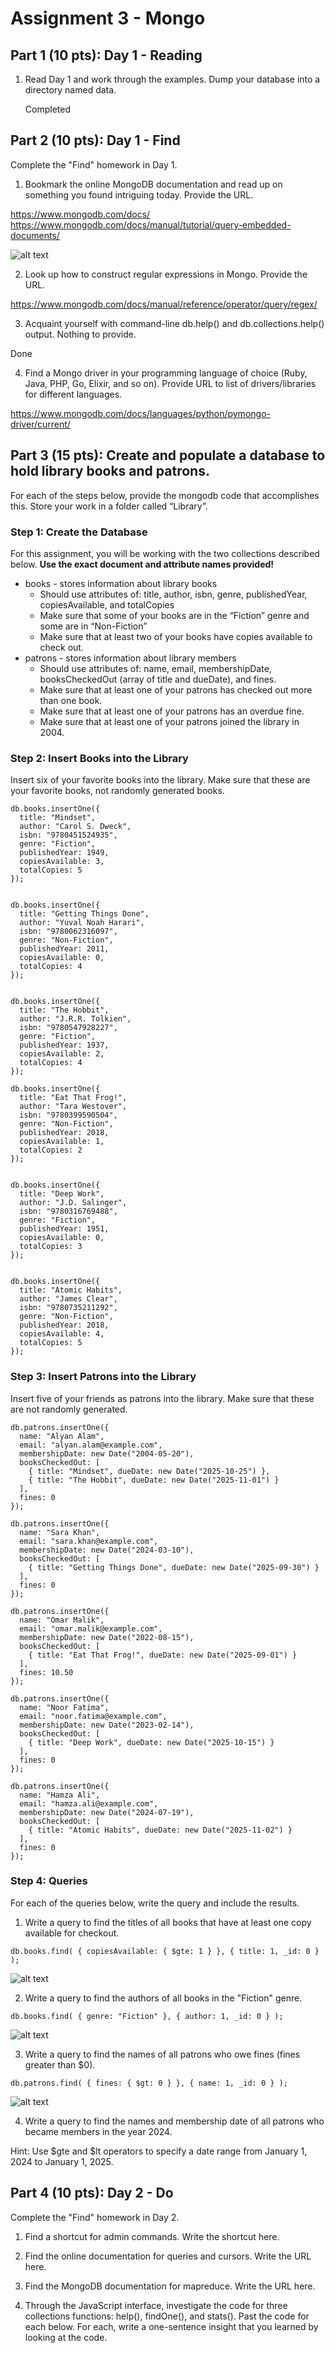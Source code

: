 # Assignment 3 - Mongo

## Part 1 (10 pts): Day 1 - Reading

1. Read Day 1 and work through the examples. Dump your database into a
    directory named data.

    Completed

## Part 2 (10 pts): Day 1 - Find

Complete the "Find" homework in Day 1.

1. Bookmark the online MongoDB documentation and read up on something
    you found intriguing today. Provide the URL.

https://www.mongodb.com/docs/
https://www.mongodb.com/docs/manual/tutorial/query-embedded-documents/

![alt text](image.png)

2. Look up how to construct regular expressions in Mongo. Provide the URL.

https://www.mongodb.com/docs/manual/reference/operator/query/regex/


3. Acquaint yourself with command-line db.help() and db.collections.help() output.
    Nothing to provide.

Done

4. Find a Mongo driver in your programming language of choice (Ruby, Java,
    PHP, Go, Elixir, and so on). Provide URL to list of drivers/libraries for
    different languages.

https://www.mongodb.com/docs/languages/python/pymongo-driver/current/

## Part 3 (15 pts): Create and populate a database to hold library books and patrons.
For each of the steps below, provide the mongodb code that accomplishes this. Store your work in a folder called “Library”.

### Step 1: Create the Database

For this assignment, you will be working with the two collections described below. **Use the exact document and attribute names provided!**
* books - stores information about library books
    * Should use attributes of:  title, author, isbn, genre, publishedYear, copiesAvailable, and totalCopies
    * Make sure that some of your books are in the “Fiction” genre and some are in “Non-Fiction”
    * Make sure that at least two of your books have copies available to check out.
* patrons - stores information about library members
    * Should use attributes of:    name, email, membershipDate, booksCheckedOut (array of title and dueDate), and fines.
    * Make sure that at least one of your patrons has checked out more than one book.
    * Make sure that at least one of your patrons has an overdue fine.
    * Make sure that at least one of your patrons joined the library in 2004.

### Step 2: Insert Books into the Library
Insert six of your favorite books into the library.  Make sure that these are your favorite books, not randomly generated books.
```
db.books.insertOne({
  title: "Mindset",
  author: "Carol S. Dweck",
  isbn: "9780451524935",
  genre: "Fiction",
  publishedYear: 1949,
  copiesAvailable: 3,
  totalCopies: 5
});


db.books.insertOne({
  title: "Getting Things Done",
  author: "Yuval Noah Harari",
  isbn: "9780062316097",
  genre: "Non-Fiction",
  publishedYear: 2011,
  copiesAvailable: 0,
  totalCopies: 4
});


db.books.insertOne({
  title: "The Hobbit",
  author: "J.R.R. Tolkien",
  isbn: "9780547928227",
  genre: "Fiction",
  publishedYear: 1937,
  copiesAvailable: 2,
  totalCopies: 4
});

db.books.insertOne({
  title: "Eat That Frog!",
  author: "Tara Westover",
  isbn: "9780399590504",
  genre: "Non-Fiction",
  publishedYear: 2018,
  copiesAvailable: 1,
  totalCopies: 2
});


db.books.insertOne({
  title: "Deep Work",
  author: "J.D. Salinger",
  isbn: "9780316769488",
  genre: "Fiction",
  publishedYear: 1951,
  copiesAvailable: 0,
  totalCopies: 3
});


db.books.insertOne({
  title: "Atomic Habits",
  author: "James Clear",
  isbn: "9780735211292",
  genre: "Non-Fiction",
  publishedYear: 2018,
  copiesAvailable: 4,
  totalCopies: 5
});

```

### Step 3: Insert Patrons into the Library
Insert five of your friends as patrons into the library. Make sure that these are not randomly generated.

```
db.patrons.insertOne({
  name: "Alyan Alam",
  email: "alyan.alam@example.com",
  membershipDate: new Date("2004-05-20"),
  booksCheckedOut: [
    { title: "Mindset", dueDate: new Date("2025-10-25") },
    { title: "The Hobbit", dueDate: new Date("2025-11-01") }
  ],
  fines: 0
});

db.patrons.insertOne({
  name: "Sara Khan",
  email: "sara.khan@example.com",
  membershipDate: new Date("2024-03-10"),
  booksCheckedOut: [
    { title: "Getting Things Done", dueDate: new Date("2025-09-30") }
  ],
  fines: 0
});

db.patrons.insertOne({
  name: "Omar Malik",
  email: "omar.malik@example.com",
  membershipDate: new Date("2022-08-15"),
  booksCheckedOut: [
    { title: "Eat That Frog!", dueDate: new Date("2025-09-01") }
  ],
  fines: 10.50
});

db.patrons.insertOne({
  name: "Noor Fatima",
  email: "noor.fatima@example.com",
  membershipDate: new Date("2023-02-14"),
  booksCheckedOut: [
    { title: "Deep Work", dueDate: new Date("2025-10-15") }
  ],
  fines: 0
});

db.patrons.insertOne({
  name: "Hamza Ali",
  email: "hamza.ali@example.com",
  membershipDate: new Date("2024-07-19"),
  booksCheckedOut: [
    { title: "Atomic Habits", dueDate: new Date("2025-11-02") }
  ],
  fines: 0
});
```



### Step 4: Queries
For each of the queries below, write the query and include the results.

1. Write a query to find the titles of all books that have at least one copy available for checkout.


```
db.books.find( { copiesAvailable: { $gte: 1 } }, { title: 1, _id: 0 } );
```

![alt text](image-1.png)


2. Write a query to find the authors of all books in the "Fiction" genre.

```
db.books.find( { genre: "Fiction" }, { author: 1, _id: 0 } );

```
![alt text](image-2.png)

3. Write a query to find the names of all patrons who owe fines (fines greater than $0).

```
db.patrons.find( { fines: { $gt: 0 } }, { name: 1, _id: 0 } );
```
![alt text](image-3.png)

4. Write a query to find the names and membership date of all patrons who became members in the year 2024.

Hint: Use $gte and $lt operators to specify a date range from January 1, 2024 to January 1, 2025.

## Part 4 (10 pts): Day 2 - Do

Complete the "Find" homework in Day 2.

1. Find a shortcut for admin commands. Write the shortcut here.


2. Find the online documentation for queries and cursors. Write the URL here.


3. Find the MongoDB documentation for mapreduce. Write the URL here.


4. Through the JavaScript interface, investigate the code for three collections
    functions: help(), findOne(), and stats(). Past the code for each below.
    For each, write a one-sentence insight that you learned by looking at
    the code.
